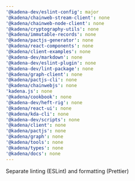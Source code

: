 ```yaml
---
'@kadena-dev/eslint-config': major
'@kadena/chainweb-stream-client': none
'@kadena/chainweb-node-client': none
'@kadena/cryptography-utils': none
'@kadena/immutable-records': none
'@kadena/pactjs-generator': none
'@kadena/react-components': none
'@kadena/client-examples': none
'@kadena-dev/markdown': none
'@kadena-dev/eslint-plugin': none
'@kadena-dev/lint-package': none
'@kadena/graph-client': none
'@kadena/pactjs-cli': none
'@kadena/chainwebjs': none
'kadena.js': none
'@kadena/cookbook': none
'@kadena-dev/heft-rig': none
'@kadena/react-ui': none
'@kadena/kda-cli': none
'@kadena-dev/scripts': none
'@kadena/client': none
'@kadena/pactjs': none
'@kadena/graph': none
'@kadena/tools': none
'@kadena/types': none
'@kadena/docs': none
---
```


Separate linting (ESLint) and formatting (Prettier)
